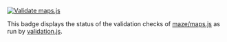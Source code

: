 [![Validate maps.js](https://github.com/AdamRaichu/games/actions/workflows/validate.yml/badge.svg?event=push)](https://github.com/AdamRaichu/games/actions/workflows/validate.yml)

This badge displays the status of the validation checks of [maze/maps.js](/maze/maps.js) as run by [validation.js](validation.js).
